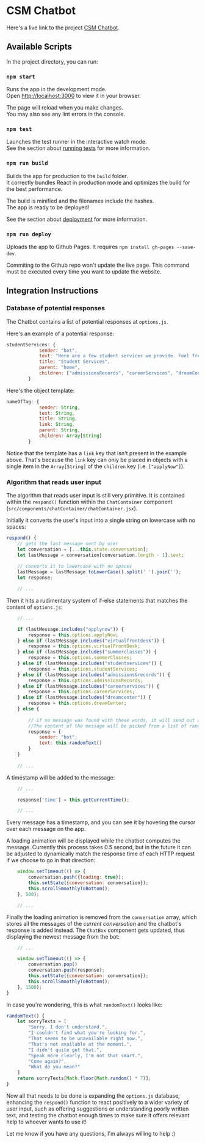 # CSM Chatbot

Here's a live link to the project [CSM Chatbot](https://samuel1337.github.io/chatbot/).

## Available Scripts

In the project directory, you can run:

### `npm start`

Runs the app in the development mode.\
Open [http://localhost:3000](http://localhost:3000) to view it in your browser.

The page will reload when you make changes.\
You may also see any lint errors in the console.

### `npm test`

Launches the test runner in the interactive watch mode.\
See the section about [running tests](https://facebook.github.io/create-react-app/docs/running-tests) for more information.

### `npm run build`

Builds the app for production to the `build` folder.\
It correctly bundles React in production mode and optimizes the build for the best performance.

The build is minified and the filenames include the hashes.\
The app is ready to be deployed!

See the section about [deployment](https://facebook.github.io/create-react-app/docs/deployment) for more information.


### `npm run deploy`

Uploads the app to Github Pages.
It requires `npm install gh-pages --save-dev`.

Commiting to the Github repo won't update the live page.
This command must be executed every time you want to update the website. 


## Integration Instructions

### Database of potential responses

The Chatbot contains a list of potential responses at `options.js`.

Here's an example of a potential response:
```javascript
studentServices: {
            sender: "bot",
            text: "Here are a few student services we provide. Feel free to explore or write directly what you need.",
            title: "Student Services",
            parent: "home",
            children: ["admissionsRecords", "careerServices", "dreamCenter"]
        }
```

Here's the object template:
```javascript
nameOfTag: {
            sender: String,
            text: String,
            title: String,
            link: String,
            parent: String,
            children: Array[String]
        }
```

Notice that the template has a `link` key that isn't present in the example above. That's because the `link` key can only be placed in objects with a single item in the `Array[String]` of the `children` key (i.e. `["applyNow"]`). 

### Algorithm that reads user input

The algorithm that reads user input is still very primitive. It is contained within the `respond()` function within the `ChatContainer` component (`src/components/chatContainer/chatContainer.jsx`).

Initially it converts the user's input into a single string on lowercase with no spaces:
```javascript
respond() {
    // gets the last message sent by user
    let conversation = [...this.state.conversation];
    let lastMessage = conversation[conversation.length - 1].text;
    
    // converts it to lowercase with no spaces
    lastMessage = lastMessage.toLowerCase().split(' ').join('');
    let response;

    // ...
```

Then it hits a rudimentary system of if-else statements that matches the content of `options.js`:
```javascript
    // ...

    if (lastMessage.includes("applynow")) {
        response = this.options.applyNow;
    } else if (lastMessage.includes("virtualfrontdesk")) {
        response = this.options.virtualFrontDesk;
    } else if (lastMessage.includes("summerclasses")) {
        response = this.options.summerClasses;
    } else if (lastMessage.includes("studentservices")) {
        response = this.options.studentServices;
    } else if (lastMessage.includes("admissions&records")) {
        response = this.options.admissionsRecords;
    } else if (lastMessage.includes("careerservices")) {
        response = this.options.careerServices;
    } else if (lastMessage.includes("dreamcenter")) {
        response = this.options.dreamCenter;
    } else {
        
        // if no message was found with these words, it will send out a "sorry" message.
        //The content of the message will be picked from a list of random "sorry" lines
        response = {
            sender: "bot",
            text: this.randomText()
        }
    }
    
    // ...
```

A timestamp will be added to the message: 
```javascript
    // ...

    response['time'] = this.getCurrentTime();

    // ...
```  
Every message has a timestamp, and you can see it by hovering the cursor over each message on the app.

A loading animation will be displayed while the chatbot computes the message. Currently this process takes 0.5 second, but in the future it can be adjusted to dynamically match the response time of each HTTP request if we choose to go in that direction:
```javascript
    window.setTimeout(() => {
        conversation.push({loading: true});
        this.setState({conversation: conversation});
        this.scrollSmoothlyToBottom();
    }, 500);

    // ...
```

Finally the loading animation is removed from the `conversation` array, which stores all the messages of the *current conversation* and the chatbot's response is added instead. The `ChatBox` component gets updated, thus displaying the newest message from the bot: 
```javascript
    // ...

    window.setTimeout(() => {
        conversation.pop()
        conversation.push(response);
        this.setState({conversation: conversation});
        this.scrollSmoothlyToBottom();
    }, 1500);
}
```

In case you're wondering, this is what `randomText()` looks like:
```javascript
randomText() {
    let sorryTexts = [
        "Sorry, I don't understand.",
        "I couldn't find what you're looking for.",
        "That seems to be unavailable right now.",
        "That's not available at the moment.",
        "I didn't quite get that.",
        "Speak more clearly, I'm not that smart.",
        "Come again?",
        "What do you mean?"
    ]
    return sorryTexts[Math.floor(Math.random() * 7)];
}
```

Now all that needs to be done is expanding the `options.js` database, enhancing the `respond()` function to react positively to a wider variety of user input, such as offering suggestions or understanding poorly written text, and testing the chatbot enough times to make sure it offers relevant help to whoever wants to use it!

Let me know if you have any questions, I'm always willing to help :)